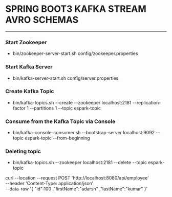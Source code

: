 # SPRING BOOT3 KAFKA STREAM AVRO SCHEMAS 

--- 

### Start Zookeeper
* bin/zookeeper-server-start.sh config/zookeeper.properties

### Start Kafka Server
* bin/kafka-server-start.sh config/server.properties

### Create Kafka Topic
* bin/kafka-topics.sh --create --zookeeper localhost:2181 --replication-factor 1 --partitions 1 --topic espark-topic

### Consume from the Kafka Topic via Console
* bin/kafka-console-consumer.sh --bootstrap-server localhost:9092 --topic espark-topic --from-beginning

### Deleting topic
* bin/kafka-topics.sh --zookeeper localhost:2181 --delete --topic espark-topic



curl --location --request POST 'http://localhost:8080/api/employee' \
--header 'Content-Type: application/json' \
--data-raw '{
"id":100
,"firstName":"adarsh"
,"lastName":"kumar"
}'